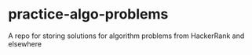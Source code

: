 # practice-algo-problems
A repo for storing solutions for algorithm problems from HackerRank and elsewhere
